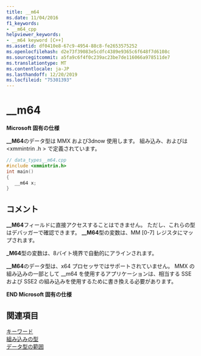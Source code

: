 ```yaml
---
title: __m64
ms.date: 11/04/2016
f1_keywords:
- __m64_cpp
helpviewer_keywords:
- __m64 keyword [C++]
ms.assetid: df0410e8-67c9-4954-88c8-fe2653575252
ms.openlocfilehash: d2e73f39083e5cdfc4389e9365c6f648f7d6108c
ms.sourcegitcommit: a5fa9c6f4f0c239ac23be7de116066a978511de7
ms.translationtype: MT
ms.contentlocale: ja-JP
ms.lasthandoff: 12/20/2019
ms.locfileid: "75301393"
---
```

# <a name="__m64"></a>__m64

**Microsoft 固有の仕様**

**__M64**のデータ型は MMX および3dnow 使用します。 組み込み、およびは \<xmmintrin .h > で定義されています。

```cpp
// data_types__m64.cpp
#include <xmmintrin.h>
int main()
{
   __m64 x;
}
```

## <a name="remarks"></a>コメント

**__M64**フィールドに直接アクセスすることはできません。 ただし、これらの型はデバッガーで確認できます。 **__M64**型の変数は、MM [0-7] レジスタにマップされます。

**_M64**型の変数は、8バイト境界で自動的にアラインされます。

**__M64**のデータ型は、x64 プロセッサではサポートされていません。 MMX の組み込みの一部として __m64 を使用するアプリケーションは、相当する SSE および SSE2 の組み込みを使用するために書き換える必要があります。

**END Microsoft 固有の仕様**

## <a name="see-also"></a>関連項目

[キーワード](../cpp/keywords-cpp.md)<br/>
[組み込みの型](../cpp/fundamental-types-cpp.md)<br/>
[データ型の範囲](../cpp/data-type-ranges.md)